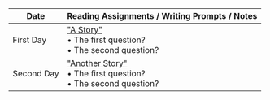 | Date | Reading Assignments / Writing Prompts / Notes |
| ---  | ---                                   |
| First Day | ["A Story"](some.url) <br>• The first question?<br>• The second question? |
| Second Day | ["Another Story"](some.other.url) <br>• The first question?<br>• The second question? |
